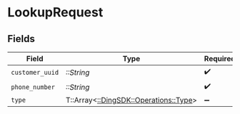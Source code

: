# LookupRequest


## Fields

| Field                                                                    | Type                                                                     | Required                                                                 | Description                                                              |
| ------------------------------------------------------------------------ | ------------------------------------------------------------------------ | ------------------------------------------------------------------------ | ------------------------------------------------------------------------ |
| `customer_uuid`                                                          | *::String*                                                               | :heavy_check_mark:                                                       | N/A                                                                      |
| `phone_number`                                                           | *::String*                                                               | :heavy_check_mark:                                                       | N/A                                                                      |
| `type`                                                                   | T::Array<[::DingSDK::Operations::Type](../../models/operations/type.md)> | :heavy_minus_sign:                                                       | N/A                                                                      |